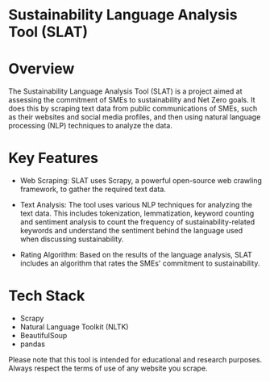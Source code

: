 # Sustainability Language Analysis Tool (SLAT)
# Overview
The Sustainability Language Analysis Tool (SLAT) is a project aimed at assessing the commitment of SMEs to sustainability and Net Zero goals. It does this by scraping text data from public communications of SMEs, such as their websites and social media profiles, and then using natural language processing (NLP) techniques to analyze the data.

# Key Features

* Web Scraping: SLAT uses Scrapy, a powerful open-source web crawling framework, to gather the required text data.

* Text Analysis: The tool uses various NLP techniques for analyzing the text data. This includes tokenization, lemmatization, keyword counting and sentiment analysis to count the frequency of sustainability-related keywords and understand the sentiment behind the language used when discussing sustainability.

* Rating Algorithm: Based on the results of the language analysis, SLAT includes an algorithm that rates the SMEs' commitment to sustainability.

# Tech Stack
* Scrapy
* Natural Language Toolkit (NLTK)
* BeautifulSoup
* pandas



Please note that this tool is intended for educational and research purposes. Always respect the terms of use of any website you scrape.
